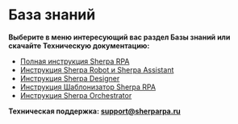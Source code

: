 # База знаний

**Выберите в меню интересующий вас раздел Базы знаний или скачайте Техническую документацию:**

* [Полная инструкция Sherpa RPA](https://sherparpa.ru/docs/sherpa_rpa_full.pdf)
* [Инструкция Sherpa Robot и Sherpa Assistant](https://sherparpa.ru/docs/sherpa_assistant_robot.pdf)
* [Инструкция Sherpa Designer](https://sherparpa.ru/docs/sherpa_designer.pdf)
* [Инструкция Шаблонизатор Sherpa RPA](https://sherparpa.ru/docs/sherpa_templates.pdf)
* [Инструкция Sherpa Orchestrator](https://sherparpa.ru/docs/sherpa_orchestrator.pdf)

**Техническая поддержка: support@sherparpa.ru**
